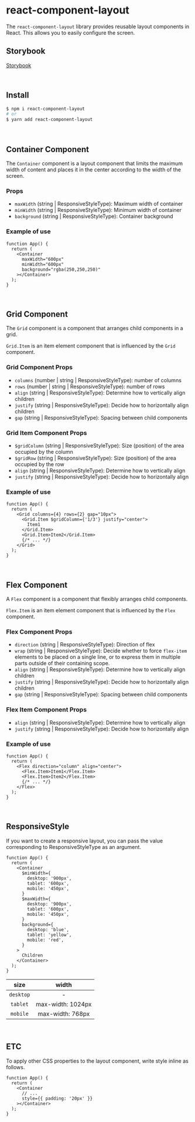 # react-component-layout

The `react-component-layout` library provides reusable layout components in React. This allows you to easily configure the screen.

## Storybook

[Storybook](https://65072b692164c6766d60a0ef-bzlfmhkzvp.chromatic.com/)

<br/>

## Install

```bash
$ npm i react-component-layout
# or
$ yarn add react-component-layout
```

<br/>

## Container Component

The `Container` component is a layout component that limits the maximum width of content and places it in the center according to the width of the screen.

### Props

- `maxWidth` (string | ResponsiveStyleType<T>): Maximum width of container
- `minWidth` (string | ResponsiveStyleType<T>): Minimum width of container
- `background` (string | ResponsiveStyleType<T>): Container background

### Example of use

```tsx
function App() {
  return (
    <Container
      maxWidth="600px"
      minWidth="600px"
      background="rgba(250,250,250)"
    ></Container>
  );
}
```

<br/>

## Grid Component

The `Grid` component is a component that arranges child components in a grid.

`Grid.Item` is an item element component that is influenced by the `Grid` component.

### Grid Component Props

- `columns` (number | string | ResponsiveStyleType<T>): number of columns
- `rows` (number | string | ResponsiveStyleType<T>): number of rows
- `align` (string | ResponsiveStyleType<T>): Determine how to vertically align children
- `justify` (string | ResponsiveStyleType<T>): Decide how to horizontally align children
- `gap` (string | ResponsiveStyleType<T>): Spacing between child components

### Grid Item Component Props

- `$gridColumn` (string | ResponsiveStyleType<T>): Size (position) of the area occupied by the column
- `$gridRow` (string | ResponsiveStyleType<T>): Size (position) of the area occupied by the row
- `align` (string | ResponsiveStyleType<T>): Determine how to vertically align
- `justify` (string | ResponsiveStyleType<T>): Decide how to horizontally align

### Example of use

```tsx
function App() {
  return (
    <Grid columns={4} rows={2} gap="10px">
      <Grid.Item $gridColumn={'1/3'} justify="center">
        Item1
      </Grid.Item>
      <Grid.Item>Item2</Grid.Item>
      {/* ... */}
    </Grid>
  );
}
```

<br/>

## Flex Component

A `Flex` component is a component that flexibly arranges child components.

`Flex.Item` is an item element component that is influenced by the `Flex` component.

### Flex Component Props

- `direction` (string | ResponsiveStyleType<T>): Direction of flex
- `wrap` (string | ResponsiveStyleType<T>): Decide whether to force `flex-item` elements to be placed on a single line, or to express them in multiple parts outside of their containing scope.
- `align` (string | ResponsiveStyleType<T>): Determine how to vertically align children
- `justify` (string | ResponsiveStyleType<T>): Decide how to horizontally align children
- `gap` (string | ResponsiveStyleType<T>): Spacing between child components

### Flex Item Component Props

- `align` (string | ResponsiveStyleType<T>): Determine how to vertically align
- `justify` (string | ResponsiveStyleType<T>): Decide how to horizontally align

### Example of use

```tsx
function App() {
  return (
    <Flex direction="column" align="center">
      <Flex.Item>Item1</Flex.Item>
      <Flex.Item>Item2</Flex.Item>
      {/* ... */}
    </Flex>
  );
}
```

<br/>

## ResponsiveStyle

If you want to create a responsive layout, you can pass the value corresponding to ResponsiveStyleType as an argument.

```tsx
function App() {
  return (
    <Container
      $minWidth={
        desktop: '900px',
        tablet: '600px',
        mobile: '450px',
      }
      $maxWidth={
        desktop: '900px',
        tablet: '600px',
        mobile: '450px',
      }
      background={
        desktop: 'blue',
        tablet: 'yellow',
        mobile: 'red',
      }
    >
      Children
    </Container>
  );
}
```

|   size    |       width       |
| :-------: | :---------------: |
| `desktop` |         -         |
| `tablet`  | max-width: 1024px |
| `mobile`  | max-width: 768px  |

<br/>

## ETC

To apply other CSS properties to the layout component, write style inline as follows.

```tsx
function App() {
  return (
    <Container
      // ...
      style={{ padding: '20px' }}
    ></Container>
  );
}
```
